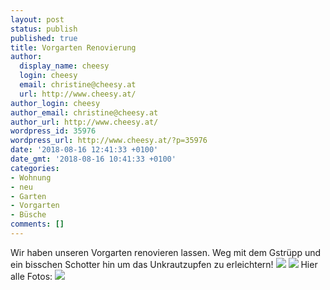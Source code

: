 ```yaml
---
layout: post
status: publish
published: true
title: Vorgarten Renovierung
author:
  display_name: cheesy
  login: cheesy
  email: christine@cheesy.at
  url: http://www.cheesy.at/
author_login: cheesy
author_email: christine@cheesy.at
author_url: http://www.cheesy.at/
wordpress_id: 35976
wordpress_url: http://www.cheesy.at/?p=35976
date: '2018-08-16 12:41:33 +0100'
date_gmt: '2018-08-16 10:41:33 +0100'
categories:
- Wohnung
- neu
- Garten
- Vorgarten
- Büsche
comments: []
---
```

Wir haben unseren Vorgarten renovieren lassen. Weg mit dem Gstrüpp und ein bisschen Schotter hin um das Unkrautzupfen zu erleichtern!
![](http://www.cheesy.at/wp-content/uploads/Vorgarten-002.jpg)
![](http://www.cheesy.at/wp-content/uploads/Vorgarten-005.jpg)
Hier alle Fotos:
[![](http://www.cheesy.at/wp-content/uploads/Vorgarten-006.jpg)](http://www.cheesy.at/fotos/leben-in-belfast/vorgarten-neu/)

